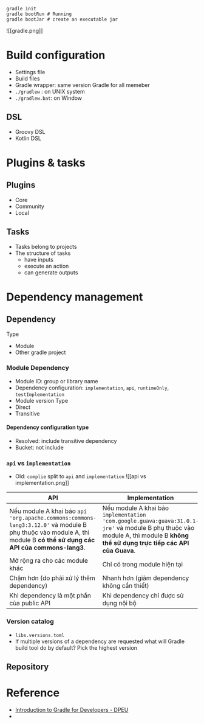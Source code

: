 ```shell
gradle init
gradle bootRun # Running
gradle bootJar # create an executable jar
``` 

![[gradle.png]]
# Build configuration
- Settings file
- Build files
- Gradle wrapper: same version Gradle for all memeber
- `./gradlew` : on UNIX system
- `./gradlew.bat`: on Window
## DSL
- Groovy DSL
- Kotlin DSL
# Plugins & tasks
## Plugins
- Core 
- Community
- Local
## Tasks
- Tasks belong to projects
- The structure of tasks
    - have inputs
    - execute an action
    - can generate outputs
# Dependency management
## Dependency
Type
- Module
- Other gradle project
### Module Dependency
- Module ID: group or library name
- Dependency configuration: `implementation`, `api`,  `runtimeOnly`, `testImplementation`
- Module version
Type
- Direct
- Transitive
#### Dependency configuration type
- Resolved: include transitive dependency
- Bucket: not include

### `api` vs `implementation`
- Old: `complie` split to `api` and `implementation`
![[api vs implementation.png]]

| API                                                                                                                                                                  | Implementation                                                                                                                                                                 |
| -------------------------------------------------------------------------------------------------------------------------------------------------------------------- | ------------------------------------------------------------------------------------------------------------------------------------------------------------------------------ |
| Nếu module A khai báo `api 'org.apache.commons:commons-lang3:3.12.0'` và module B phụ thuộc vào module A, thì module B **có thể sử dụng các API của commons-lang3**. | Nếu module A khai báo `implementation 'com.google.guava:guava:31.0.1-jre'` và module B phụ thuộc vào module A, thì module B **không thể sử dụng trực tiếp các API của Guava**. |
| Mở rộng ra cho các module khác                                                                                                                                       | Chỉ có trong module hiện tại                                                                                                                                                   |
| Chậm hơn (do phải xử lý thêm dependency)                                                                                                                             | Nhanh hơn (giảm dependency không cần thiết)                                                                                                                                    |
| Khi dependency là một phần của public API                                                                                                                            | Khi dependency chỉ được sử dụng nội bộ                                                                                                                                         |
### Version catalog
- `libs.versions.toml`
- If multiple versions of a dependency are requested what will Gradle build tool do by default? Pick the highest version

## Repository


# Reference
- [Introduction to Gradle for Developers - DPEU](https://dpeuniversity.gradle.com/app/courses/012de84f-fcd3-45d4-9c4c-284382eb3f3f)
- 